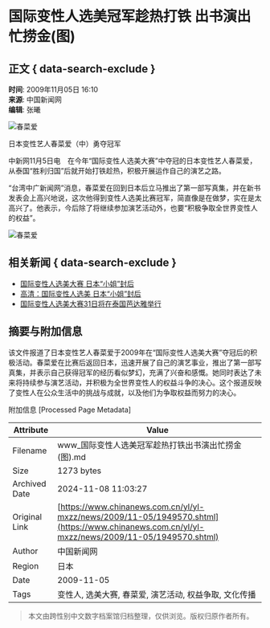 # 国际变性人选美冠军趁热打铁 出书演出忙捞金(图)

## 正文 { data-search-exclude }


**时间**: 2009年11月05日 16:10  
**来源**: 中国新闻网  
**编辑**: 张曦  

![春菜爱](http://i2.chinanews.com/zwimg/01.jpg)

日本变性艺人春菜爱（中）勇夺冠军

中新网11月5日电　在今年“国际变性人选美大赛”中夺冠的日本变性艺人春菜爱，从泰国“胜利归国”后就开始打铁趁热，积极开展运作自己的演艺之路。

“台湾中广新闻网”消息，春菜爱在回到日本后立马推出了第一部写真集，并在新书发表会上高兴地说，这次他得到变性人选美比赛冠军，简直像是在做梦，实在是太高兴了。他表示，今后除了将继续参加演艺活动外，也要“积极争取全世界变性人的权益”。

![春菜爱](U253P4T8D1949570F107DT20091105161003.jpg)

## 相关新闻 { data-search-exclude }

- [国际变性人选美大赛 日本“小姐”封后](http://www.chinanews.com.cn/tp/tp-gjxw/news/2009/11-01/1941158.shtml)
- [高清：国际变性人选美 日本“小姐”封后](http://www.chinanews.com.cn/tp/news/photo_hd/2009/11-01/2780.shtml)
- [国际变性人选美大赛31日将在泰国芭达雅举行](http://www.chinanews.com.cn/gj/gj-sswh/news/2009/10-29/1937924.shtml)

## 摘要与附加信息

<!-- tcd_abstract -->
该文件报道了日本变性艺人春菜爱于2009年在“国际变性人选美大赛”夺冠后的积极活动。春菜爱在比赛后返回日本，迅速开展了自己的演艺事业，推出了第一部写真集，并表示自己获得冠军的经历看似梦幻，充满了兴奋和感慨。她同时表达了未来将持续参与演艺活动，并积极为全世界变性人的权益斗争的决心。这个报道反映了变性人在公众生活中的挑战与成就，以及他们为争取权益而努力的决心。
<!-- tcd_abstract_end -->

附加信息 [Processed Page Metadata]

| Attribute       | Value                                  |
|-----------------|----------------------------------------|
| Filename        | www_国际变性人选美冠军趁热打铁出书演出忙捞金(图).md                             |
| Size            | 1273 bytes                           |
| Archived Date   | 2024-11-08 11:03:27                             |
| Original Link   | [https://www.chinanews.com.cn/yl/yl-mxzz/news/2009/11-05/1949570.shtml](https://www.chinanews.com.cn/yl/yl-mxzz/news/2009/11-05/1949570.shtml)                       |
| Author          | 中国新闻网                               |
| Region          | 日本                               |
| Date            | 2009-11-05                                 |
| Tags            | 变性人, 选美大赛, 春菜爱, 演艺活动, 权益争取, 文化传播                                 |
>
> 本文由跨性别中文数字档案馆归档整理，仅供浏览。版权归原作者所有。
>